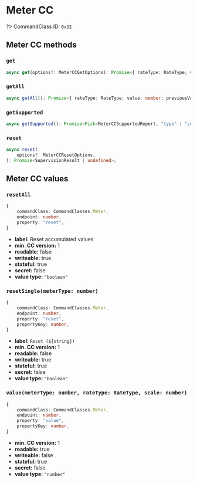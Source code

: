 # Meter CC

?> CommandClass ID: `0x32`

## Meter CC methods

### `get`

```ts
async get(options?: MeterCCGetOptions): Promise<{ rateType: RateType; value: number; previousValue: MaybeNotKnown<number>; deltaTime: MaybeUnknown<number>; type: number; scale: MeterScale; } | undefined>;
```

### `getAll`

```ts
async getAll(): Promise<{ rateType: RateType; value: number; previousValue: MaybeNotKnown<number>; deltaTime: MaybeUnknown<number>; type: number; scale: MeterScale; }[]>;
```

### `getSupported`

```ts
async getSupported(): Promise<Pick<MeterCCSupportedReport, "type" | "supportsReset" | "supportedScales" | "supportedRateTypes"> | undefined>;
```

### `reset`

```ts
async reset(
	options?: MeterCCResetOptions,
): Promise<SupervisionResult | undefined>;
```

## Meter CC values

### `resetAll`

```ts
{
	commandClass: CommandClasses.Meter,
	endpoint: number,
	property: "reset",
}
```

- **label:** Reset accumulated values
- **min. CC version:** 1
- **readable:** false
- **writeable:** true
- **stateful:** true
- **secret:** false
- **value type:** `"boolean"`

### `resetSingle(meterType: number)`

```ts
{
	commandClass: CommandClasses.Meter,
	endpoint: number,
	property: "reset",
	propertyKey: number,
}
```

- **label:** `Reset (${string})`
- **min. CC version:** 1
- **readable:** false
- **writeable:** true
- **stateful:** true
- **secret:** false
- **value type:** `"boolean"`

### `value(meterType: number, rateType: RateType, scale: number)`

```ts
{
	commandClass: CommandClasses.Meter,
	endpoint: number,
	property: "value",
	propertyKey: number,
}
```

- **min. CC version:** 1
- **readable:** true
- **writeable:** false
- **stateful:** true
- **secret:** false
- **value type:** `"number"`
